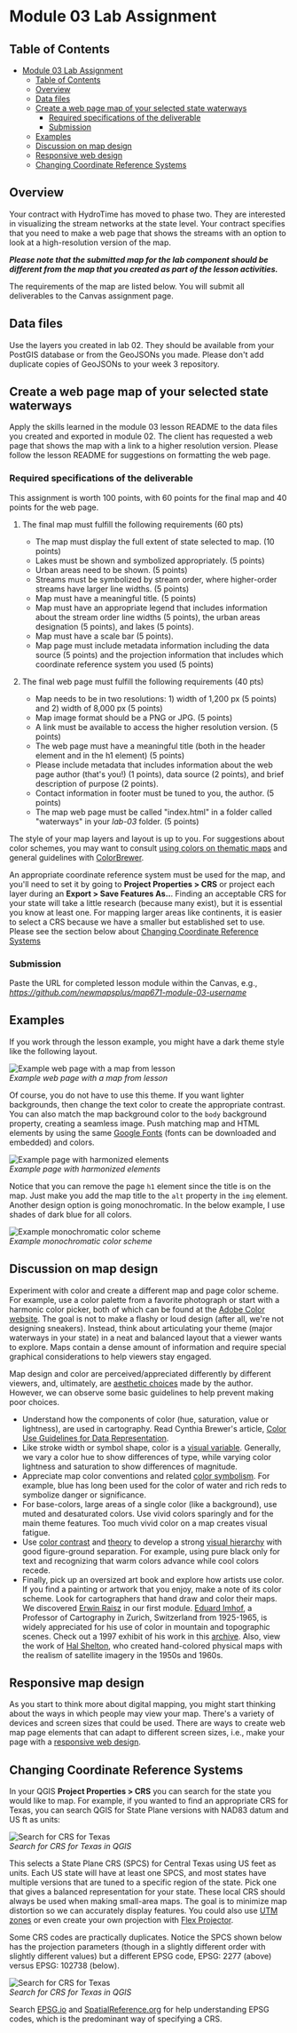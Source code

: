 # Module 03 Lab Assignment

## Table of Contents

<!-- TOC -->

- [Module 03 Lab Assignment](#module-03-lab-assignment)
    - [Table of Contents](#table-of-contents)
    - [Overview](#overview)
    - [Data files](#data-files)
    - [Create a web page map of your selected state waterways](#create-a-web-page-map-of-your-selected-state-waterways)
        - [Required specifications of the deliverable](#required-specifications-of-the-deliverable)
        - [Submission](#submission)
    - [Examples](#examples)
    - [Discussion on map design](#discussion-on-map-design)
    - [Responsive web design](#responsive-web-design)
    - [Changing Coordinate Reference Systems](#changing-coordinate-reference-systems)

<!-- /TOC -->

## Overview

Your contract with HydroTime has moved to phase two. They are interested in visualizing the stream networks at the state level. Your contract specifies that you need to make a web page that shows the streams with an option to look at a high-resolution version of the map. 

***Please note that the submitted map for the lab component should be different from the map that you created as part of the lesson activities.***

The requirements of the map are listed below. You will submit all deliverables to the Canvas assignment page.

## Data files

Use the layers you created in lab 02. They should be available from your PostGIS database or from the GeoJSONs you made. Please don't add duplicate copies of GeoJSONs to your week 3 repository.

## Create a web page map of your selected state waterways

Apply the skills learned in the module 03 lesson README to the data files you created and exported in module 02. The client has requested a web page that shows the map with a link to a higher resolution version. Please follow the lesson README for suggestions on formatting the web page.

### Required specifications of the deliverable

This assignment is worth 100 points, with 60 points for the final map and 40 points for the web page.

1) The final map must fulfill the following requirements (60 pts)

    * The map must display the full extent of state selected to map. (10 points)
    * Lakes must be shown and symbolized appropriately. (5 points)
    * Urban areas need to be shown. (5 points)
    * Streams must be symbolized by stream order, where higher-order streams have larger line widths. (5 points)
    * Map must have a meaningful title. (5 points)
    * Map must have an appropriate legend that includes information about the stream order line widths (5 points), the urban areas designation (5 points), and lakes (5 points).
    * Map must have a scale bar (5 points).
    * Map page must include metadata information including the data source (5 points) and the projection information that includes which coordinate reference system you used (5 points)

2) The final web page must fulfill the following requirements (40 pts)

    * Map needs to be in two resolutions: 1) width of 1,200 px (5 points) and 2) width of 8,000 px (5 points)
    * Map image format should be a PNG or JPG. (5 points)
    * A link must be available to access the higher resolution version. (5 points)
    * The web page must have a meaningful title (both in the header element and in the h1 element) (5 points)
    * Please include metadata that includes information about the web page author (that's you!) (1 points), data source (2 points), and brief description of purpose (2 points).
    * Contact information in footer must be tuned to you, the author. (5 points)
    * The map web page must be called "index.html" in a folder called "waterways" in your *lab-03* folder. (5 points)


The style of your map layers and layout is up to you. For suggestions about color schemes, you may want to consult [using colors on thematic maps](http://axismaps.github.io/thematic-cartography/articles/color_schemes.html) and general guidelines with [ColorBrewer](http://colorbrewer2.org/).

An appropriate coordinate reference system must be used for the map, and you'll need to set it by going to **Project Properties > CRS** or project each layer during an **Export > Save Features As..**. Finding an acceptable CRS for your state will take a little research (because many exist), but it is essential you know at least one. For mapping larger areas like continents, it is easier to select a CRS because we have a smaller but established set to use. Please see the section below about [Changing Coordinate Reference Systems](#changing-coordinate-reference-systems)

### Submission

Paste the URL for completed lesson module within the Canvas, e.g., *https://github.com/newmapsplus/map671-module-03-username*

## Examples

If you work through the lesson example, you might have a dark theme style like the following layout.

![Example web page with a map from lesson](graphics/q02-example.png)    
*Example web page with a map from lesson*

Of course, you do not have to use this theme. If you want lighter backgrounds, then change the text color to create the appropriate contrast. You can also match the map background color to the `body` background property, creating a seamless image. Push matching map and HTML elements by using the same [Google Fonts](https://fonts.google.com) (fonts can be downloaded and embedded) and colors.

![Example page with harmonized elements](graphics/q02-example-v2.png)    
*Example page with harmonized elements*

Notice that you can remove the page `h1` element since the title is on the map. Just make you add the map title to the `alt` property in the `img` element. Another design option is going monochromatic. In the below example, I use shades of dark blue for all colors.

![Example monochromatic color scheme](graphics/q02-example-v3.png)    
*Example monochromatic color scheme*

## Discussion on map design

Experiment with color and create a different map and page color scheme. For example, use a color palette from a favorite photograph or start with a harmonic color picker, both of which can be found at the [Adobe Color website](https://color.adobe.com). The goal is not to make a flashy or loud design (after all, we're not designing sneakers). Instead, think about articulating your theme (major waterways in your state) in a neat and balanced layout that a viewer wants to explore. Maps contain a dense amount of information and require special graphical considerations to help viewers stay engaged.

Map design and color are perceived/appreciated differently by different viewers, and, ultimately, are [aesthetic choices](https://academic.oup.com/bjaesthetics/article-abstract/57/3/283/4259142?redirectedFrom=fulltext) made by the author. However, we can observe some basic guidelines to help prevent making poor choices. 
* Understand how the components of color (hue, saturation, value or lightness), are used in cartography. Read Cynthia Brewer's article, [Color Use Guidelines for Data Representation](https://www.researchgate.net/publication/245692399_Color_Use_Guidelines_for_Data_Representation).
* Like stroke width or symbol shape, color is a [visual variable](https://www.axismaps.com/guide/general/visual-variables/). Generally, we vary a color hue to show differences of type, while varying color lightness and saturation to show differences of magnitude.
* Appreciate map color conventions and related [color symbolism](https://en.wikipedia.org/wiki/Color_symbolism). For example, blue has long been used for the color of water and rich reds to symbolize danger or significance.
* For base-colors, large areas of a single color (like a background), use muted and desaturated colors. Use vivid colors sparingly and for the main theme features. Too much vivid color on a map creates visual fatigue. 
* Use [color contrast](https://medium.muz.li/the-science-of-color-contrast-an-expert-designers-guide-33e84c41d156) and [theory](https://en.wikipedia.org/wiki/Color_theory#Warm_vs._cool_colors) to develop a strong [visual hierarchy](https://www.axismaps.com/guide/general/visual-hierarchy/) with good figure-ground separation. For example, using pure black only for text and recognizing that warm colors advance while cool colors recede.
* Finally, pick up an oversized art book and explore how artists use color. If you find a painting or artwork that you enjoy, make a note of its color scheme. Look for cartographers that hand draw and color their maps. We discovered [Erwin Raisz](https://www.davidrumsey.com/luna/servlet/view/search?sort=Pub_List_No_InitialSort%2CPub_Date%2CPub_List_No%2CSeries_No&q=+Raisz) in our first module. [Eduard Imhof](https://en.wikipedia.org/wiki/Eduard_Imhof), a Professor of Cartography in Zurich, Switzerland from 1925-1965,  is widely appreciated for his use of color in mountain and topographic scenes. Check out a 1997 exhibit of his work in this [archive](https://web.archive.org/web/20171006124728/https://library.ethz.ch/exhibit/imhof/imhof10.html). Also, view the work of [Hal Shelton](https://www.shadedrelief.com/shelton/a.html), who created hand-colored physical maps with the realism of satellite imagery in the 1950s and 1960s.

## Responsive map design

As you start to think more about digital mapping, you might start thinking about the ways in which people may view your map. There's a variety of devices and screen sizes that could be used. There are ways to create web map page elements that can adapt to different screen sizes, i.e., make your page with a [responsive web design](https://www.w3schools.com/html/html_responsive.asp).

## Changing Coordinate Reference Systems

In your QGIS **Project Properties > CRS** you can search for the state you would like to map. For example, if you wanted to find an appropriate CRS for Texas, you can search QGIS for State Plane versions with NAD83 datum and US ft as units:

![Search for CRS for Texas](graphics/qgis-set-project-crs-1.png)    
_Search for CRS for Texas in QGIS_

This selects a State Plane CRS (SPCS) for Central Texas using US feet as units. Each US state will have at least one SPCS, and most states have multiple versions that are tuned to a specific region of the state. Pick one that gives a balanced representation for your state. These local CRS should always be used when making small-area maps. The goal is to minimize map distortion so we can accurately display features. You could also use [UTM zones](https://en.wikipedia.org/wiki/Universal_Transverse_Mercator_coordinate_system) or even create your own projection with [Flex Projector](http://www.flexprojector.com/about.html).

Some CRS codes are practically duplicates. Notice the SPCS shown below has the projection parameters (though in a slightly different order with slightly different values) but a different EPSG code, EPSG: 2277 (above) versus EPSG: 102738 (below).

![Search for CRS for Texas](graphics/qgis-set-project-crs-2.png)    
*Search for CRS for Texas in QGIS*

Search [EPSG.io](https://epsg.io) and [SpatialReference.org](http://spatialreference.org/) for help understanding EPSG codes, which is the predominant way of specifying a CRS.
